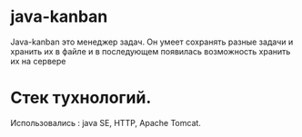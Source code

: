 # java-kanban
Java-kanban это менеджер задач. Он умеет сохранять разные задачи и хранить их в файле и в последующем появилась возможность хранить их на сервере
# Стек тухнологий.
Использовались : java SE, HTTP,  Apache Tomcat.

